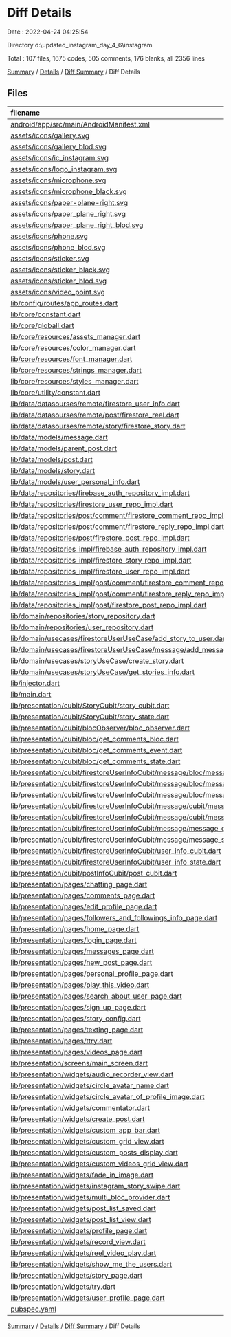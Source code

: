 # Diff Details

Date : 2022-04-24 04:25:54

Directory d:\updated_instagram_day_4_6\instagram

Total : 107 files,  1675 codes, 505 comments, 176 blanks, all 2356 lines

[Summary](results.md) / [Details](details.md) / [Diff Summary](diff.md) / Diff Details

## Files
| filename | language | code | comment | blank | total |
| :--- | :--- | ---: | ---: | ---: | ---: |
| [android/app/src/main/AndroidManifest.xml](/android/app/src/main/AndroidManifest.xml) | XML | 2 | 0 | 0 | 2 |
| [assets/icons/gallery.svg](/assets/icons/gallery.svg) | XML | 1 | 0 | 0 | 1 |
| [assets/icons/gallery_blod.svg](/assets/icons/gallery_blod.svg) | XML | 1 | 0 | 0 | 1 |
| [assets/icons/ic_instagram.svg](/assets/icons/ic_instagram.svg) | XML | -4 | 0 | -1 | -5 |
| [assets/icons/logo_instagram.svg](/assets/icons/logo_instagram.svg) | XML | 4 | 0 | 1 | 5 |
| [assets/icons/microphone.svg](/assets/icons/microphone.svg) | XML | 1 | 0 | 0 | 1 |
| [assets/icons/microphone_black.svg](/assets/icons/microphone_black.svg) | XML | 1 | 0 | 0 | 1 |
| [assets/icons/paper-plane-right.svg](/assets/icons/paper-plane-right.svg) | XML | 1 | 0 | 0 | 1 |
| [assets/icons/paper_plane_right.svg](/assets/icons/paper_plane_right.svg) | XML | 1 | 0 | 0 | 1 |
| [assets/icons/paper_plane_right_blod.svg](/assets/icons/paper_plane_right_blod.svg) | XML | 1 | 0 | 0 | 1 |
| [assets/icons/phone.svg](/assets/icons/phone.svg) | XML | 1 | 0 | 0 | 1 |
| [assets/icons/phone_blod.svg](/assets/icons/phone_blod.svg) | XML | 1 | 0 | 0 | 1 |
| [assets/icons/sticker.svg](/assets/icons/sticker.svg) | XML | 1 | 0 | 0 | 1 |
| [assets/icons/sticker_black.svg](/assets/icons/sticker_black.svg) | XML | 1 | 0 | 0 | 1 |
| [assets/icons/sticker_blod.svg](/assets/icons/sticker_blod.svg) | XML | 1 | 0 | 0 | 1 |
| [assets/icons/video_point.svg](/assets/icons/video_point.svg) | XML | 1 | 0 | 0 | 1 |
| [lib/config/routes/app_routes.dart](/lib/config/routes/app_routes.dart) | Dart | 1 | 1 | 0 | 2 |
| [lib/core/constant.dart](/lib/core/constant.dart) | Dart | -1 | 0 | 0 | -1 |
| [lib/core/globall.dart](/lib/core/functions/date_of_now.dart) | Dart | 51 | 38 | 10 | 99 |
| [lib/core/resources/assets_manager.dart](/lib/core/resources/assets_manager.dart) | Dart | 20 | 0 | 5 | 25 |
| [lib/core/resources/color_manager.dart](/lib/core/resources/color_manager.dart) | Dart | 14 | 0 | 2 | 16 |
| [lib/core/resources/font_manager.dart](/lib/core/resources/font_manager.dart) | Dart | 20 | 0 | 4 | 24 |
| [lib/core/resources/strings_manager.dart](/lib/core/resources/strings_manager.dart) | Dart | 52 | 0 | 8 | 60 |
| [lib/core/resources/styles_manager.dart](/lib/core/resources/styles_manager.dart) | Dart | 50 | 0 | 9 | 59 |
| [lib/core/utility/constant.dart](/lib/core/utility/constant.dart) | Dart | 1 | 0 | 0 | 1 |
| [lib/data/datasourses/remote/firestore_user_info.dart](/lib/data/datasourses/remote/user/firestore_user_info.dart) | Dart | 11 | 1 | -2 | 10 |
| [lib/data/datasourses/remote/post/firestore_reel.dart](/lib/data/datasourses/remote/post/firestore_reel.dart) | Dart | 0 | -19 | -1 | -20 |
| [lib/data/datasourses/remote/story/firestore_story.dart](/lib/data/datasourses/remote/story/firestore_story.dart) | Dart | 42 | 0 | 6 | 48 |
| [lib/data/models/message.dart](/lib/data/models/message.dart) | Dart | 19 | 0 | 1 | 20 |
| [lib/data/models/parent_post.dart](/lib/data/models/parent_post.dart) | Dart | 19 | 0 | 3 | 22 |
| [lib/data/models/post.dart](/lib/data/models/post.dart) | Dart | 1 | 0 | -1 | 0 |
| [lib/data/models/story.dart](/lib/data/models/story.dart) | Dart | 50 | 0 | 4 | 54 |
| [lib/data/models/user_personal_info.dart](/lib/data/models/user_personal_info.dart) | Dart | 7 | 0 | 0 | 7 |
| [lib/data/repositories/firebase_auth_repository_impl.dart](/lib/data/repositories/firebase_auth_repository_impl.dart) | Dart | -36 | 0 | -4 | -40 |
| [lib/data/repositories/firestore_user_repo_impl.dart](/lib/data/repositories/firestore_user_repo_impl.dart) | Dart | -141 | -5 | -16 | -162 |
| [lib/data/repositories/post/comment/firestore_comment_repo_impl.dart](/lib/data/repositories/post/comment/firestore_comment_repo_impl.dart) | Dart | -51 | 0 | -8 | -59 |
| [lib/data/repositories/post/comment/firestore_reply_repo_impl.dart](/lib/data/repositories/post/comment/firestore_reply_repo_impl.dart) | Dart | -53 | 0 | -7 | -60 |
| [lib/data/repositories/post/firestore_post_repo_impl.dart](/lib/data/repositories/post/firestore_post_repo_impl.dart) | Dart | -65 | 0 | -7 | -72 |
| [lib/data/repositories_impl/firebase_auth_repository_impl.dart](/lib/data/repositories_impl/firebase_auth_repository_impl.dart) | Dart | 36 | 0 | 4 | 40 |
| [lib/data/repositories_impl/firestore_story_repo_impl.dart](/lib/data/repositories_impl/firestore_story_repo_impl.dart) | Dart | 35 | 0 | 3 | 38 |
| [lib/data/repositories_impl/firestore_user_repo_impl.dart](/lib/data/repositories_impl/firestore_user_repo_impl.dart) | Dart | 157 | 5 | 17 | 179 |
| [lib/data/repositories_impl/post/comment/firestore_comment_repo_impl.dart](/lib/data/repositories_impl/post/comment/firestore_comment_repo_impl.dart) | Dart | 51 | 0 | 8 | 59 |
| [lib/data/repositories_impl/post/comment/firestore_reply_repo_impl.dart](/lib/data/repositories_impl/post/comment/firestore_reply_repo_impl.dart) | Dart | 53 | 0 | 7 | 60 |
| [lib/data/repositories_impl/post/firestore_post_repo_impl.dart](/lib/data/repositories_impl/post/firestore_post_repo_impl.dart) | Dart | 65 | 0 | 7 | 72 |
| [lib/domain/repositories/story_repository.dart](/lib/domain/repositories/story_repository.dart) | Dart | 9 | 0 | 2 | 11 |
| [lib/domain/repositories/user_repository.dart](/lib/domain/repositories/user_repository.dart) | Dart | 4 | 0 | 0 | 4 |
| [lib/domain/usecases/firestoreUserUseCase/add_story_to_user.dart](/lib/domain/use_cases/user/add_story_to_user.dart) | Dart | 14 | 0 | 4 | 18 |
| [lib/domain/usecases/firestoreUserUseCase/message/add_message.dart](/lib/domain/use_cases/user/message/add_message.dart) | Dart | 7 | 0 | 0 | 7 |
| [lib/domain/usecases/storyUseCase/create_story.dart](/lib/domain/use_cases/story/create_story.dart) | Dart | 13 | 0 | 4 | 17 |
| [lib/domain/usecases/storyUseCase/get_stories_info.dart](/lib/domain/use_cases/story/get_stories_info.dart) | Dart | 16 | 0 | 4 | 20 |
| [lib/injector.dart](/lib/core/utility/injector.dart) | Dart | 22 | 7 | 2 | 31 |
| [lib/main.dart](/lib/main.dart) | Dart | -7 | -12 | 0 | -19 |
| [lib/presentation/cubit/StoryCubit/story_cubit.dart](/lib/presentation/cubit/StoryCubit/story_cubit.dart) | Dart | 37 | 0 | 7 | 44 |
| [lib/presentation/cubit/StoryCubit/story_state.dart](/lib/presentation/cubit/StoryCubit/story_state.dart) | Dart | 26 | 0 | 9 | 35 |
| [lib/presentation/cubit/blocObserver/bloc_observer.dart](/lib/presentation/cubit/blocObserver/bloc_observer.dart) | Dart | -3 | -30 | -5 | -38 |
| [lib/presentation/cubit/bloc/get_comments_bloc.dart](/lib/presentation/cubit/postInfoCubit/commentsInfo/bloc/get_comments_bloc.dart) | Dart | 0 | 30 | 1 | 31 |
| [lib/presentation/cubit/bloc/get_comments_event.dart](/lib/presentation/cubit/postInfoCubit/commentsInfo/bloc/get_comments_event.dart) | Dart | 0 | 23 | 1 | 24 |
| [lib/presentation/cubit/bloc/get_comments_state.dart](/lib/presentation/cubit/postInfoCubit/commentsInfo/bloc/get_comments_state.dart) | Dart | 0 | 20 | 1 | 21 |
| [lib/presentation/cubit/firestoreUserInfoCubit/message/bloc/message_bloc.dart](/lib/presentation/cubit/firestoreUserInfoCubit/message/bloc/message_bloc.dart) | Dart | 35 | 0 | 7 | 42 |
| [lib/presentation/cubit/firestoreUserInfoCubit/message/bloc/message_event.dart](/lib/presentation/cubit/firestoreUserInfoCubit/message/bloc/message_event.dart) | Dart | 18 | 0 | 7 | 25 |
| [lib/presentation/cubit/firestoreUserInfoCubit/message/bloc/message_state.dart](/lib/presentation/cubit/firestoreUserInfoCubit/message/bloc/message_state.dart) | Dart | 14 | 0 | 7 | 21 |
| [lib/presentation/cubit/firestoreUserInfoCubit/message/cubit/message_cubit.dart](/lib/presentation/cubit/firestoreUserInfoCubit/message/cubit/message_cubit.dart) | Dart | 29 | 0 | 5 | 34 |
| [lib/presentation/cubit/firestoreUserInfoCubit/message/cubit/message_state.dart](/lib/presentation/cubit/firestoreUserInfoCubit/message/cubit/message_state.dart) | Dart | 21 | 2 | 8 | 31 |
| [lib/presentation/cubit/firestoreUserInfoCubit/message/message_cubit.dart](/lib/presentation/cubit/firestoreUserInfoCubit/message/message_cubit.dart) | Dart | -28 | -10 | -7 | -45 |
| [lib/presentation/cubit/firestoreUserInfoCubit/message/message_state.dart](/lib/presentation/cubit/firestoreUserInfoCubit/message/message_state.dart) | Dart | -21 | -2 | -8 | -31 |
| [lib/presentation/cubit/firestoreUserInfoCubit/user_info_cubit.dart](/lib/presentation/cubit/firestoreUserInfoCubit/user_info_cubit.dart) | Dart | 15 | -1 | 1 | 15 |
| [lib/presentation/cubit/firestoreUserInfoCubit/user_info_state.dart](/lib/presentation/cubit/firestoreUserInfoCubit/user_info_state.dart) | Dart | 4 | -6 | 2 | 0 |
| [lib/presentation/cubit/postInfoCubit/post_cubit.dart](/lib/presentation/cubit/postInfoCubit/post_cubit.dart) | Dart | 0 | 0 | -1 | -1 |
| [lib/presentation/pages/chatting_page.dart](/lib/presentation/pages/messages/chatting_page.dart) | Dart | 539 | 8 | 29 | 576 |
| [lib/presentation/pages/comments_page.dart](/lib/presentation/pages/comments/comments_page.dart) | Dart | 3 | -3 | -3 | -3 |
| [lib/presentation/pages/edit_profile_page.dart](/lib/presentation/pages/profile/edit_profile_page.dart) | Dart | 5 | 0 | 0 | 5 |
| [lib/presentation/pages/followers_and_followings_info_page.dart](/lib/presentation/pages/profile/followers_info_page.dart) | Dart | 1 | 0 | 0 | 1 |
| [lib/presentation/pages/home_page.dart](/lib/presentation/pages/time_line/my_own_time_line/home_page.dart) | Dart | 55 | 2 | -1 | 56 |
| [lib/presentation/pages/login_page.dart](/lib/presentation/pages/register/login_page.dart) | Dart | 7 | 0 | 1 | 8 |
| [lib/presentation/pages/messages_page.dart](/lib/presentation/pages/messages/messages_page.dart) | Dart | 1 | 0 | 0 | 1 |
| [lib/presentation/pages/new_post_page.dart](/lib/presentation/pages/profile/create_post_page.dart) | Dart | 9 | 0 | -1 | 8 |
| [lib/presentation/pages/personal_profile_page.dart](/lib/presentation/pages/profile/personal_profile_page.dart) | Dart | 23 | 0 | 2 | 25 |
| [lib/presentation/pages/play_this_video.dart](/lib/presentation/pages/video/play_this_video.dart) | Dart | 20 | 2 | -1 | 21 |
| [lib/presentation/pages/search_about_user_page.dart](/lib/presentation/pages/time_line/all_user_time_line/all_users_time_line.dart) | Dart | -1 | 0 | -1 | -2 |
| [lib/presentation/pages/sign_up_page.dart](/lib/presentation/pages/register/sign_up_page.dart) | Dart | 3 | 0 | -2 | 1 |
| [lib/presentation/pages/story_config.dart](/lib/presentation/pages/story/create_story.dart) | Dart | 134 | 2 | 12 | 148 |
| [lib/presentation/pages/texting_page.dart](/lib/presentation/pages/texting_page.dart) | Dart | -357 | -13 | -23 | -393 |
| [lib/presentation/pages/ttry.dart](/lib/presentation/pages/ttry.dart) | Dart | -133 | -11 | -22 | -166 |
| [lib/presentation/pages/videos_page.dart](/lib/presentation/pages/video/videos_page.dart) | Dart | 82 | -14 | 7 | 75 |
| [lib/presentation/screens/main_screen.dart](/lib/presentation/screens/main_screen.dart) | Dart | 13 | 0 | -1 | 12 |
| [lib/presentation/widgets/audio_recorder_view.dart](/lib/presentation/widgets/audio_recorder_view.dart) | Dart | 104 | 0 | 23 | 127 |
| [lib/presentation/widgets/circle_avatar_name.dart](/lib/presentation/widgets/global/circle_avatar_image/circle_avatar_name.dart) | Dart | 3 | 0 | 0 | 3 |
| [lib/presentation/widgets/circle_avatar_of_profile_image.dart](/lib/presentation/widgets/global/circle_avatar_image/circle_avatar_of_profile_image.dart) | Dart | -3 | 0 | 0 | -3 |
| [lib/presentation/widgets/commentator.dart](/lib/presentation/widgets/belong_to/comments_w/commentator.dart) | Dart | -1 | 0 | 0 | -1 |
| [lib/presentation/widgets/create_post.dart](/lib/presentation/widgets/create_post.dart) | Dart | 0 | 44 | 1 | 45 |
| [lib/presentation/widgets/custom_app_bar.dart](/lib/presentation/widgets/global/custom_widgets/custom_app_bar.dart) | Dart | 1 | 0 | 0 | 1 |
| [lib/presentation/widgets/custom_grid_view.dart](/lib/presentation/widgets/global/custom_widgets/custom_grid_view.dart) | Dart | -2 | -6 | 0 | -8 |
| [lib/presentation/widgets/custom_posts_display.dart](/lib/presentation/widgets/custom_posts_display.dart) | Dart | 1 | 1 | 0 | 2 |
| [lib/presentation/widgets/custom_videos_grid_view.dart](/lib/presentation/widgets/belong_to/profile_w/custom_videos_grid_view.dart) | Dart | 0 | 2 | 0 | 2 |
| [lib/presentation/widgets/fade_in_image.dart](/lib/presentation/widgets/global/image_display.dart) | Dart | 43 | 0 | 4 | 47 |
| [lib/presentation/widgets/instagram_story_swipe.dart](/lib/presentation/widgets/belong_to/story_w/story_swipe.dart) | Dart | 86 | 0 | 15 | 101 |
| [lib/presentation/widgets/multi_bloc_provider.dart](/lib/presentation/widgets/multi_bloc_provider.dart) | Dart | 8 | 0 | 0 | 8 |
| [lib/presentation/widgets/post_list_saved.dart](/lib/presentation/widgets/post_list_saved.dart) | Dart | 216 | 8 | 12 | 236 |
| [lib/presentation/widgets/post_list_view.dart](/lib/presentation/widgets/belong_to/time_line_w/post_list_view.dart) | Dart | -15 | 0 | 1 | -14 |
| [lib/presentation/widgets/profile_page.dart](/lib/presentation/widgets/belong_to/profile_w/profile_page.dart) | Dart | 2 | 6 | 0 | 8 |
| [lib/presentation/widgets/record_view.dart](/lib/presentation/widgets/belong_to/messages_w/record_view.dart) | Dart | 99 | 0 | 11 | 110 |
| [lib/presentation/widgets/reel_video_play.dart](/lib/presentation/widgets/belong_to/videos_w/reel_video_play.dart) | Dart | 13 | 0 | 3 | 16 |
| [lib/presentation/widgets/show_me_the_users.dart](/lib/presentation/widgets/belong_to/profile_w/show_me_the_users.dart) | Dart | -3 | 0 | 0 | -3 |
| [lib/presentation/widgets/story_page.dart](/lib/presentation/widgets/story_page.dart) | Dart | 66 | 0 | 10 | 76 |
| [lib/presentation/widgets/try.dart](/lib/presentation/widgets/story_page.dart) | Dart | 0 | 435 | -1 | 434 |
| [lib/presentation/widgets/user_profile_page.dart](/lib/presentation/pages/profile/user_profile_page.dart) | Dart | -3 | 0 | -1 | -4 |
| [pubspec.yaml](/pubspec.yaml) | YAML | 8 | 0 | -1 | 7 |

[Summary](results.md) / [Details](details.md) / [Diff Summary](diff.md) / Diff Details